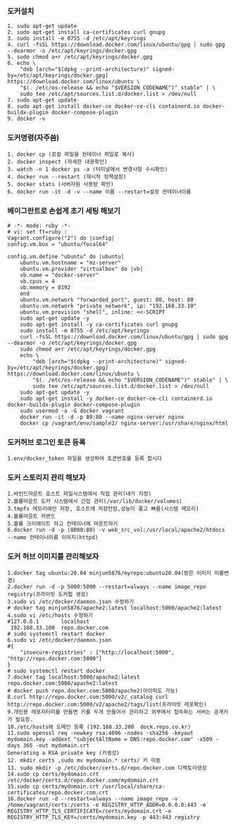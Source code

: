 ### 도커설치
	1. sudo apt-get update
    2. sudo apt-get install ca-certificates curl gnupg
    3. sudo install -m 0755 -d /etc/apt/keyrings
    4. curl -fsSL https://download.docker.com/linux/ubuntu/gpg | sudo gpg --dearmor -o /etc/apt/keyrings/docker.gpg
    5. sudo chmod a+r /etc/apt/keyrings/docker.gpg
    6. echo \
        "deb [arch="$(dpkg --print-architecture)" signed-by=/etc/apt/keyrings/docker.gpg] https://download.docker.com/linux/ubuntu \
        "$(. /etc/os-release && echo "$VERSION_CODENAME")" stable" | \
        sudo tee /etc/apt/sources.list.d/docker.list > /dev/null     
    7. sudo apt-get update     
    8. sudo apt-get install docker-ce docker-ce-cli containerd.io docker-buildx-plugin docker-compose-plugin
    9. docker -v

### 도커명령(자주씀)

    1. docker cp (로컬 파일을 컨테이너 파일로 복사)
    2. docker inspect (자세한 내용확인)
    3. watch -n 1 docker ps -a (터미널에서 변경사항 수시확인)
    4. docker run --restart (재시작 정책설정)
    5. docker stats (서버자원 사용량 확인)
    6. docker run -it -d -v --name 이름 --restart=설정 컨테이너이름  

### 베이그란트로 손쉽게 초기 세팅 해보기

    # -*- mode: ruby -*-
    # vi: set ft=ruby :
    Vagrant.configure("2") do |config|
    config.vm.box = "ubuntu/focal64"

    config.vm.define "ubuntu" do |ubuntu|
        ubuntu.vm.hostname = "mz-server"
        ubuntu.vm.provider "virtualbox" do |vb|
        vb.name = "docker-server"
        vb.cpus = 4
        vb.memory = 8192
        end
        ubuntu.vm.network "forwarded_port", guest: 80, host: 80
        ubuntu.vm.network "private_network", ip: "192.168.33.10"
        ubuntu.vm.provision "shell", inline: <<-SCRIPT
        sudo apt-get update -y
        sudo apt-get install -y ca-certificates curl gnupg
        sudo install -m 0755 -d /etc/apt/keyrings
        curl -fsSL https://download.docker.com/linux/ubuntu/gpg | sudo gpg --dearmor -o /etc/apt/keyrings/docker.gpg
        sudo chmod a+r /etc/apt/keyrings/docker.gpg
        echo \
            "deb [arch="$(dpkg --print-architecture)" signed-by=/etc/apt/keyrings/docker.gpg] https://download.docker.com/linux/ubuntu \
            "$(. /etc/os-release && echo "$VERSION_CODENAME")" stable" | \
            sudo tee /etc/apt/sources.list.d/docker.list > /dev/null
        sudo apt-get update -y
        sudo apt-get install -y docker-ce docker-ce-cli containerd.io docker-buildx-plugin docker-compose-plugin
        sudo usermod -a -G docker vagrant
        docker run -it -d -p 80:80 --name nginx-server nginx
        docker cp /vagrant/env/sample2/ nginx-server:/usr/share/nginx/html

### 도커허브 로그인 토큰 등록
    1.env/docker_token 파일을 생성하여 토큰번호를 등록 합시다       

### 도커 스토리지 관리 해보자
    1.바인드마운트 호스트 파일시스템에서 직접 관리(내가 지정)
    2.볼륨마운트 도커 시스템에서 간접 관리(/var/lib/docker/volumes)
    3.tmpfs 메모리에만 저장, 호스트에 저장안함,성능이 좋고 빠름(시스템 메모리)
    4.볼륨마운트 커맨드
    5.볼륨 크리에이트 하고 컨테이너에 마운트하기
    6.docker run -d -p (8080:80) -v web_src_vol:/usr/local/apache2/htdocs --name 컨테이너이름 이미지(httpd)

### 도커 허브 이미지를 관리해보자
    1.docker tag ubuntu:20.04 minjun5876/myrepo:ubuntu20.04(받은 이미지 이름변경)
    2.docker run -d -p 5000:5000 --restart=always --name image_repo registry(프라이빗 도커헙 생성)
    3.sudo vi /etc/docker/daemon.json 수정하기
    # docker tag minjun5876/apache2:latest localhost:5000/apache2:latest
    4.sudo vi /etc/hosts 수정하기
    #127.0.0.1       localhost
     192.168.33.100  repo.docker.com
    # sudo systemctl restart docker
    6.sudo vi /etc/docker/daemon.json
    #{
        "insecure-registries" : ["http://localhost:5000", "http://repo.docker.com:5000"]     
    }
    # sudo systemctl restart docker
    7.docker tag localhost:5000/apache2:latest repo.docker.com:5000/apache2:latest
    # docker push repo.docker.com:5000/apache2(아이피도 가능)
    8.curl http://repo.docker.com:5000/v2/_catalog curl http://repo.docker.com:5000/v2/apache2/tags/list(프라이빗 레포확인)
    9.개인용 레포지터리를 만들면 키를 두개 만들어서 관리하고 외부에서 접속하는 서버는 공개키가 필요함.
    10./etc/hosts에 도메인 등록 (192.168.33.200  dock.repo.co.kr)
    11.sudo openssl req -newkey rsa:4096 -nodes -sha256 -keyout mydomain.key -addext "subjectAltName = DNS:repo.docker.com" -x509 -days 365 -out mydomain.crt
    Generating a RSA private key (키생성)
    12. mkdir certs ,sudo mv mydomain.* certs/ 키 이동
    13. sudo mkdir -p /etc/docker/certs.d/repo.docker.com 디렉토리생성
    14.sudo cp certs/mydomain.crt /etc/docker/certs.d/repo.docker.com/mydomain.crt
    15.sudo cp certs/mydomain.crt /usr/local/share/ca-certificates/repo.docker.com.crt
    16.docker run -d --restart=always --name image_repo -v /home/vagrant/certs:/certs -e REGISTRY_HTTP_ADDR=0.0.0.0:443 -e REGISTRY_HTTP_TLS_CERTIFICATE=/certs/mydomain.crt -e REGISTRY_HTTP_TLS_KEY=/certs/mydomain.key -p 443:443 registry